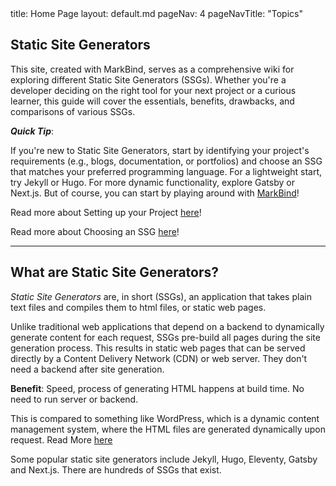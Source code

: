 <frontmatter>
  title: Home Page
  layout: default.md
  pageNav: 4
  pageNavTitle: "Topics"
</frontmatter>

<br>

## Static Site Generators

This site, created with MarkBind, serves as a comprehensive wiki for exploring different Static Site Generators (SSGs). Whether you're a developer deciding on the right tool for your next project or a curious learner, this guide will cover the essentials, benefits, drawbacks, and comparisons of various SSGs.


<box type="tip">

***Quick Tip***: 

If you're new to Static Site Generators, start by identifying your project's requirements (e.g., blogs, documentation, or portfolios) and choose an SSG that matches your preferred programming language. For a lightweight start, try Jekyll or Hugo. For more dynamic functionality, explore Gatsby or Next.js. But of course, you can start by playing around with [MarkBind](https://markbind.org/)!

Read more about Setting up your Project [here](./contents/setting-up.md)!

Read more about Choosing an SSG [here](./contents/choosing-ssg.md)!

</box>

--- 

## What are Static Site Generators?

_Static Site Generators_ are, in short (SSGs), an application that takes plain text files and compiles them to html files, or static web pages. 

Unlike traditional web applications that depend on a backend to dynamically generate content for each request, SSGs pre-build all pages during the site generation process. This results in static web pages that can be served directly by a Content Delivery Network (CDN) or web server. They don't need a backend after site generation.

**Benefit**: Speed, process of generating HTML happens at build time. No need to run server or backend.

This is compared to something like WordPress, which is a dynamic content management system, where the HTML files are generated dynamically upon request. Read More [here](./contents/cms/wordpress.md)

Some popular static site generators include Jekyll, Hugo, Eleventy, Gatsby and Next.js. There are hundreds of SSGs that exist.

<panel header="**What is MarkBind?**" type="light">

<include src="./contents/markbind.md">

</panel>

<br/>